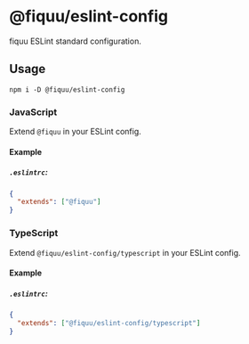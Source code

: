 # @fiquu/eslint-config
fiquu ESLint standard configuration.

## Usage
```
npm i -D @fiquu/eslint-config
```

### JavaScript
Extend `@fiquu` in your ESLint config.

#### Example

##### `.eslintrc`:
```json
{
  "extends": ["@fiquu"]
}
```

### TypeScript
Extend `@fiquu/eslint-config/typescript` in your ESLint config.

#### Example

##### `.eslintrc`:
```json
{
  "extends": ["@fiquu/eslint-config/typescript"]
}
```
